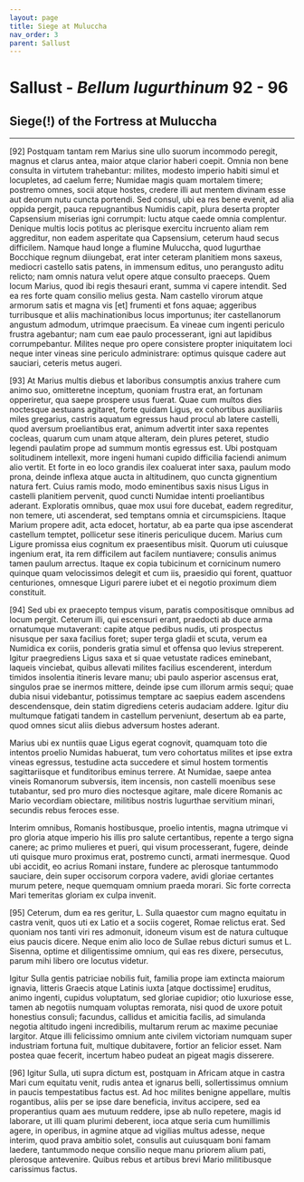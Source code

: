 ```yaml
---
layout: page
title: Siege at Muluccha
nav_order: 3
parent: Sallust
---
```


# Sallust - *Bellum Iugurthinum* 92 - 96

## Siege(!) of the Fortress at Muluccha

---------------


[92] Postquam tantam rem Marius sine ullo suorum incommodo peregit, magnus et clarus antea, maior atque clarior haberi coepit. Omnia non bene consulta in virtutem trahebantur: milites, modesto imperio habiti simul et locupletes, ad caelum ferre; Numidae magis quam mortalem timere; postremo omnes, socii atque hostes, credere illi aut mentem divinam esse aut deorum nutu cuncta portendi. Sed consul, ubi ea res bene evenit, ad alia oppida pergit, pauca repugnantibus Numidis capit, plura deserta propter Capsensium miserias igni corrumpit: luctu atque caede omnia complentur. Denique multis locis potitus ac plerisque exercitu incruento aliam rem aggreditur, non eadem asperitate qua Capsensium, ceterum haud secus difficilem. 
Namque haud longe a flumine Muluccha, quod Iugurthae Bocchique regnum diiungebat, erat inter ceteram planitiem mons saxeus, mediocri castello satis patens, in immensum editus, uno perangusto aditu relicto; nam omnis natura velut opere atque consulto praeceps. Quem locum Marius, quod ibi regis thesauri erant, summa vi capere intendit. Sed ea res forte quam consilio melius gesta. Nam castello virorum atque armorum satis et magna vis [et] frumenti et fons aquae; aggeribus turribusque et aliis machinationibus locus importunus; iter castellanorum angustum admodum, utrimque praecisum. Ea vineae cum ingenti periculo frustra agebantur; nam cum eae paulo processerant, igni aut lapidibus corrumpebantur. Milites neque pro opere consistere propter iniquitatem loci neque inter vineas sine periculo administrare: optimus quisque cadere aut sauciari, ceteris metus augeri. 


[93] At Marius multis diebus et laboribus consumptis anxius trahere cum animo suo, omitteretne inceptum, quoniam frustra erat, an fortunam opperiretur, qua saepe prospere usus fuerat. Quae cum multos dies noctesque aestuans agitaret, forte quidam Ligus, ex cohortibus auxiliariis miles gregarius, castris aquatum egressus haud procul ab latere castelli, quod aversum proeliantibus erat, animum advertit inter saxa repentes cocleas, quarum cum unam atque alteram, dein plures peteret, studio legendi paulatim prope ad summum montis egressus est. Ubi postquam solitudinem intellexit, more ingeni humani cupido difficilia faciendi animum alio vertit. Et forte in eo loco grandis ilex coaluerat inter saxa, paulum modo prona, deinde inflexa atque aucta in altitudinem, quo cuncta gignentium natura fert. Cuius ramis modo, modo eminentibus saxis nisus Ligus in castelli planitiem pervenit, quod cuncti Numidae intenti proeliantibus aderant. Exploratis omnibus, quae mox usui fore ducebat, eadem regreditur, non temere, uti ascenderat, sed temptans omnia et circumspiciens. Itaque Marium propere adit, acta edocet, hortatur, ab ea parte qua ipse ascenderat castellum temptet, pollicetur sese itineris periculique ducem. Marius cum Ligure promissa eius cognitum ex praesentibus misit. Quorum uti cuiusque ingenium erat, ita rem difficilem aut facilem nuntiavere; consulis animus tamen paulum arrectus. Itaque ex copia tubicinum et cornicinum numero quinque quam velocissimos delegit et cum iis, praesidio qui forent, quattuor centuriones, omnesque Liguri parere iubet et ei negotio proximum diem constituit. 


[94] Sed ubi ex praecepto tempus visum, paratis compositisque omnibus ad locum pergit. Ceterum illi, qui escensuri erant, praedocti ab duce arma ornatumque mutaverant: capite atque pedibus nudis, uti prospectus nisusque per saxa facilius foret; super terga gladii et scuta, verum ea Numidica ex coriis, ponderis gratia simul et offensa quo levius streperent. Igitur praegrediens Ligus saxa et si quae vetustate radices eminebant, laqueis vinciebat, quibus allevati milites facilius escenderent, interdum timidos insolentia itineris levare manu; ubi paulo asperior ascensus erat, singulos prae se inermos mittere, deinde ipse cum illorum armis sequi; quae dubia nisui videbantur, potissimus temptare ac saepius eadem ascendens descendensque, dein statim digrediens ceteris audaciam addere. Igitur diu multumque fatigati tandem in castellum perveniunt, desertum ab ea parte, quod omnes sicut aliis diebus adversum hostes aderant. 

Marius ubi ex nuntiis quae Ligus egerat cognovit, quamquam toto die intentos proelio Numidas habuerat, tum vero cohortatus milites et ipse extra vineas egressus, testudine acta succedere et simul hostem tormentis sagittariisque et funditoribus eminus terrere. At Numidae, saepe antea vineis Romanorum subversis, item incensis, non castelli moenibus sese tutabantur, sed pro muro dies noctesque agitare, male dicere Romanis ac Mario vecordiam obiectare, militibus nostris Iugurthae servitium minari, secundis rebus feroces esse. 

Interim omnibus, Romanis hostibusque, proelio intentis, magna utrimque vi pro gloria atque imperio his illis pro salute certantibus, repente a tergo signa canere; ac primo mulieres et pueri, qui visum processerant, fugere, deinde uti quisque muro proximus erat, postremo cuncti, armati inermesque. Quod ubi accidit, eo acrius Romani instare, fundere ac plerosque tantummodo sauciare, dein super occisorum corpora vadere, avidi gloriae certantes murum petere, neque quemquam omnium praeda morari. Sic forte correcta Mari temeritas gloriam ex culpa invenit. 


[95] Ceterum, dum ea res geritur, L. Sulla quaestor cum magno equitatu in castra venit, quos uti ex Latio et a sociis cogeret, Romae relictus erat. Sed quoniam nos tanti viri res admonuit, idoneum visum est de natura cultuque eius paucis dicere. Neque enim alio loco de Sullae rebus dicturi sumus et L. Sisenna, optime et diligentissime omnium, qui eas res dixere, persecutus, parum mihi libero ore locutus videtur. 

Igitur Sulla gentis patriciae nobilis fuit, familia prope iam extincta maiorum ignavia, litteris Graecis atque Latinis iuxta [atque doctissime] eruditus, animo ingenti, cupidus voluptatum, sed gloriae cupidior; otio luxuriose esse, tamen ab negotiis numquam voluptas remorata, nisi quod de uxore potuit honestius consuli; facundus, callidus et amicitia facilis, ad simulanda negotia altitudo ingeni incredibilis, multarum rerum ac maxime pecuniae largitor. Atque illi felicissimo omnium ante civilem victoriam numquam super industriam fortuna fuit, multique dubitavere, fortior an felicior esset. Nam postea quae fecerit, incertum habeo pudeat an pigeat magis disserere. 


[96] Igitur Sulla, uti supra dictum est, postquam in Africam atque in castra Mari cum equitatu venit, rudis antea et ignarus belli, sollertissimus omnium in paucis tempestatibus factus est. Ad hoc milites benigne appellare, multis rogantibus, aliis per se ipse dare beneficia, invitus accipere, sed ea properantius quam aes mutuum reddere, ipse ab nullo repetere, magis id laborare, ut illi quam plurimi deberent, ioca atque seria cum humillimis agere, in operibus, in agmine atque ad vigilias multus adesse, neque interim, quod prava ambitio solet, consulis aut cuiusquam boni famam laedere, tantummodo neque consilio neque manu priorem alium pati, plerosque antevenire. Quibus rebus et artibus brevi Mario militibusque carissimus factus. 
